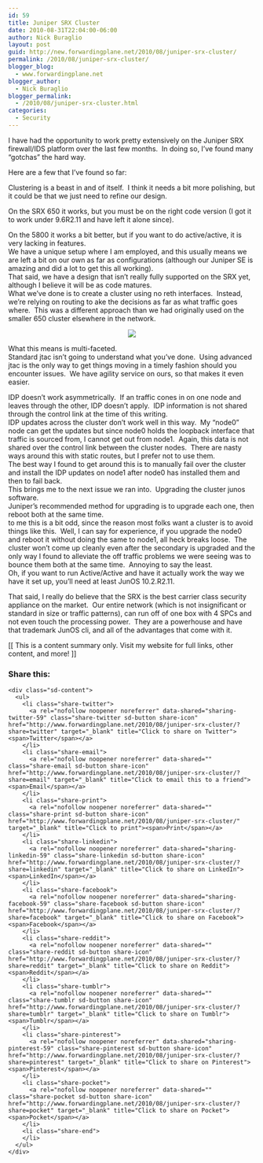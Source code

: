 ```yaml
---
id: 59
title: Juniper SRX Cluster
date: 2010-08-31T22:04:00-06:00
author: Nick Buraglio
layout: post
guid: http://new.forwardingplane.net/2010/08/juniper-srx-cluster/
permalink: /2010/08/juniper-srx-cluster/
blogger_blog:
  - www.forwardingplane.net
blogger_author:
  - Nick Buraglio
blogger_permalink:
  - /2010/08/juniper-srx-cluster.html
categories:
  - Security
---
```

I have had the opportunity to work pretty extensively on the Juniper SRX firewall/IDS platform over the last few months.  In doing so, I&#8217;ve found many &#8220;gotchas&#8221; the hard way. 

Here are a few that I&#8217;ve found so far:

Clustering is a beast in and of itself.  I think it needs a bit more polishing, but it could be that we just need to refine our design.

On the SRX 650 it works, but you must be on the right code version (I got it to work under 9.6R2.11 and have left it alone since).

On the 5800 it works a bit better, but if you want to do active/active, it is very lacking in features.  
We have a unique setup where I am employed, and this usually means we are left a bit on our own as far as configurations (although our Juniper SE is amazing and did a lot to get this all working).  
That said, we have a design that isn&#8217;t really fully supported on the SRX yet, although I believe it will be as code matures.  
What we&#8217;ve done is to create a cluster using no reth interfaces.  Instead, we&#8217;re relying on routing to ake the decisions as far as what traffic goes where.  This was a different approach than we had originally used on the smaller 650 cluster elsewhere in the network. 

<div style="clear: both; text-align: center;">
  <a href="http://1.bp.blogspot.com/_t5EEUl7btNU/TH18bIBhtkI/AAAAAAAACn4/wgLW1b-H7Zs/s1600/simplesrx.png" style="margin-left: 1em; margin-right: 1em;"><img border="0" src="http://1.bp.blogspot.com/_t5EEUl7btNU/TH18bIBhtkI/AAAAAAAACn4/wgLW1b-H7Zs/s320/simplesrx.png" /></a>
</div>

What this means is multi-faceted.  
Standard jtac isn&#8217;t going to understand what you&#8217;ve done.  Using advanced jtac is the only way to get things moving in a timely fashion should you encounter issues.  We have agility service on ours, so that makes it even easier. 

IDP doesn&#8217;t work asymmetrically.  If an traffic cones in on one node and leaves through the other, IDP doesn&#8217;t apply.  IDP information is not shared through the control link at the time of this writing.  
IDP updates across the cluster don&#8217;t work well in this way.  My &#8220;node0&#8221; node can get the updates but since node0 holds the loopback interface that traffic is sourced from, I cannot get out from node1.  Again, this data is not shared over the control link between the cluster nodes.  There are nasty ways around this with static routes, but I prefer not to use them.    
The best way I found to get around this is to manually fail over the cluster and install the IDP updates on node1 after node0 has installed them and then to fail back.  
This brings me to the next issue we ran into.  Upgrading the cluster junos software.  
Juniper&#8217;s recommended method for upgrading is to upgrade each one, then reboot both at the same time.  
to me this is a bit odd, since the reason most folks want a cluster is to avoid things like this.  Well, I can say for experience, if you upgrade the node0 and reboot it without doing the same to node1, all heck breaks loose.  The cluster won&#8217;t come up cleanly even after the secondary is upgraded and the only way I found to alleviate the off traffic problems we were seeing was to bounce them both at the same time.  Annoying to say the least.  
Oh, if you want to run Active/Active and have it actually work the way we have it set up, you&#8217;ll need at least JunOS 10.2.R2.11. 

That said, I really do believe that the SRX is the best carrier class security appliance on the market.  Our entire network (which is not insignificant or standard in size or traffic patterns), can run off of one box with 4 SPCs and not even touch the processing power.  They are a powerhouse and have that trademark JunOS cli, and all of the advantages that come with it.

<div>
  [[ This is a content summary only. Visit my website for full links, other content, and more! ]]
</div>

<div class="sharedaddy sd-sharing-enabled">
  <div class="robots-nocontent sd-block sd-social sd-social-icon-text sd-sharing">
    <h3 class="sd-title">
      Share this:
    </h3>
    
    <div class="sd-content">
      <ul>
        <li class="share-twitter">
          <a rel="nofollow noopener noreferrer" data-shared="sharing-twitter-59" class="share-twitter sd-button share-icon" href="http://www.forwardingplane.net/2010/08/juniper-srx-cluster/?share=twitter" target="_blank" title="Click to share on Twitter"><span>Twitter</span></a>
        </li>
        <li class="share-email">
          <a rel="nofollow noopener noreferrer" data-shared="" class="share-email sd-button share-icon" href="http://www.forwardingplane.net/2010/08/juniper-srx-cluster/?share=email" target="_blank" title="Click to email this to a friend"><span>Email</span></a>
        </li>
        <li class="share-print">
          <a rel="nofollow noopener noreferrer" data-shared="" class="share-print sd-button share-icon" href="http://www.forwardingplane.net/2010/08/juniper-srx-cluster/" target="_blank" title="Click to print"><span>Print</span></a>
        </li>
        <li class="share-linkedin">
          <a rel="nofollow noopener noreferrer" data-shared="sharing-linkedin-59" class="share-linkedin sd-button share-icon" href="http://www.forwardingplane.net/2010/08/juniper-srx-cluster/?share=linkedin" target="_blank" title="Click to share on LinkedIn"><span>LinkedIn</span></a>
        </li>
        <li class="share-facebook">
          <a rel="nofollow noopener noreferrer" data-shared="sharing-facebook-59" class="share-facebook sd-button share-icon" href="http://www.forwardingplane.net/2010/08/juniper-srx-cluster/?share=facebook" target="_blank" title="Click to share on Facebook"><span>Facebook</span></a>
        </li>
        <li class="share-reddit">
          <a rel="nofollow noopener noreferrer" data-shared="" class="share-reddit sd-button share-icon" href="http://www.forwardingplane.net/2010/08/juniper-srx-cluster/?share=reddit" target="_blank" title="Click to share on Reddit"><span>Reddit</span></a>
        </li>
        <li class="share-tumblr">
          <a rel="nofollow noopener noreferrer" data-shared="" class="share-tumblr sd-button share-icon" href="http://www.forwardingplane.net/2010/08/juniper-srx-cluster/?share=tumblr" target="_blank" title="Click to share on Tumblr"><span>Tumblr</span></a>
        </li>
        <li class="share-pinterest">
          <a rel="nofollow noopener noreferrer" data-shared="sharing-pinterest-59" class="share-pinterest sd-button share-icon" href="http://www.forwardingplane.net/2010/08/juniper-srx-cluster/?share=pinterest" target="_blank" title="Click to share on Pinterest"><span>Pinterest</span></a>
        </li>
        <li class="share-pocket">
          <a rel="nofollow noopener noreferrer" data-shared="" class="share-pocket sd-button share-icon" href="http://www.forwardingplane.net/2010/08/juniper-srx-cluster/?share=pocket" target="_blank" title="Click to share on Pocket"><span>Pocket</span></a>
        </li>
        <li class="share-end">
        </li>
      </ul>
    </div>
  </div>
</div>